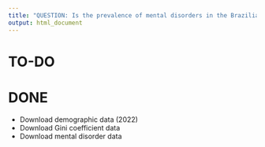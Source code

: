 ```yaml
---
title: "QUESTION: Is the prevalence of mental disorders in the Brazilian population correlated to social inequality?"
output: html_document
---
```

  
# TO-DO
  
  
# DONE
  
- Download demographic data (2022)
- Download Gini coefficient data
- Download mental disorder data
